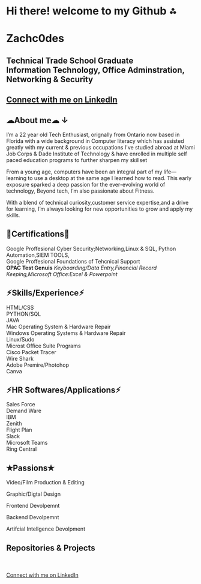 # Hi there! welcome to my Github ⁂

<h1> Zachc0des <br/>

<h2><a> Technical Trade School Graduate
  <br> Information Technology, Office Adminstration, Networking & Security</a>
</h2>

<h2><a href="https://www.linkedin.com/in/zachary-f-04193520a/" target="_blank" class="linkedin-link">Connect with me on LinkedIn</a>
</h2>

<h2> ☁About me☁ ↓</h2>

<a>I’m a 22 year old Tech Enthusiast, orignally from Ontario now based in Florida with a wide background in Computer literacy which has assisted greatly with my current & previous occupations I've studied abroad at Miami Job Corps & Dade Institute of Technology & have enrolled in multiple self paced education programs to further sharpen my skillset</a><br>



<a>From a young age, computers have been an integral part of my life—learning to use a desktop at the same age I learned how to read. This early exposure sparked a deep passion for the ever-evolving world of technology, Beyond tech, I’m also passionate about Fitness.</a> <br>

<a>With a blend of technical curiosity,customer service expertise,and a drive for learning, I’m always looking for new opportunities to grow and apply my skills.</a></b>

<h2>📜Certifications📜</h2>
<a> Google Proffesional Cyber Security;Networking,Linux & SQL, Python Automation,SIEM TOOLS, </a>
<br> <a> Google Proffesional Foundations of Tehcnical Support </a> </b>
<br> <a><b>OPAC Test Genuis</b><i> Keyboarding/Data Entry,Financial Record Keeping,Microsoft Office:Excel & Powerpoint</i></a></br>



<h2>⚡︎Skills/Experience⚡︎</h2>
<a>HTML/CSS</a>
<br> <a>PYTHON/SQL</a> </b>
<br> <a>JAVA</a> </b>
<br> <a>Mac Operating System & Hardware Repair</a> </b>
<br> <a>Windows Operating Systems & Hardware Repair</a>  </b>
<br> <a>Linux/Sudo</a> </b>
<br> <a>Microst Office Suite Programs</a> </b>
<br> <a>Cisco Packet Tracer</a> </b>
<br> <a>Wire Shark</a> </b>
<br> <a>Adobe Premire/Photohop</a> </b>
<br> <a>Canva</a> </b>

<h2>⚡︎HR Softwares/Applications⚡︎</h2>
<a>Sales Force</a>
<br> <a>Demand Ware</a> </b>
<br> <a>IBM</a> </b>
<br> <a>Zenith</a> </b>
<br> <a>Flight Plan</a> </b>
<br> <a>Slack</a> </b>
<br> <a>Microsoft Teams</a> </b>
<br> <a>Ring Central</a> </b>


<h2>✭Passions✭</h2>
<p>Video/Film Production & Editing<p/> 
<p> Graphic/Digtal Design</pp> 
<p>Frontend Devolpemnt</p>
<p>Backend Devolpemnt</p> 
<p>Artifcial Intellgence Devolpment</p> 
  


<h2> Repositories & Projects </h2><BR


<br><a href="https://www.linkedin.com/in/zachary-f-04193520a/" target="_blank" class="linkedin-link">Connect with me on LinkedIn</a>
